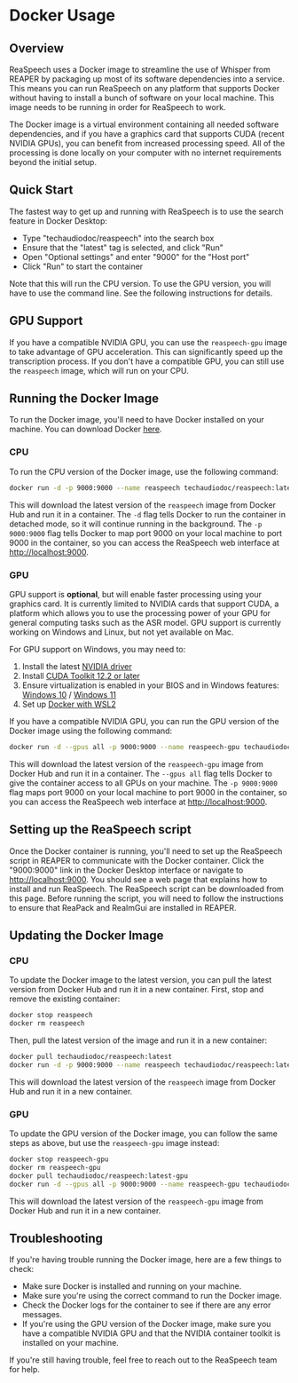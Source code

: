 # Docker Usage

## Overview

ReaSpeech uses a Docker image to streamline the use of Whisper from REAPER by
packaging up most of its software dependencies into a service. This means you
can run ReaSpeech on any platform that supports Docker without having to
install a bunch of software on your local machine. This image needs to be
running in order for ReaSpeech to work.

The Docker image is a virtual environment containing all needed software
dependencies, and if you have a graphics card that supports CUDA
(recent NVIDIA GPUs), you can benefit from increased processing speed.
All of the processing is done locally on your computer with no internet
requirements beyond the initial setup.

## Quick Start

The fastest way to get up and running with ReaSpeech is to use the search
feature in Docker Desktop:

* Type "techaudiodoc/reaspeech" into the search box
* Ensure that the "latest" tag is selected, and click "Run"
* Open "Optional settings" and enter "9000" for the "Host port"
* Click "Run" to start the container

Note that this will run the CPU version. To use the GPU version, you will have
to use the command line. See the following instructions for details.

## GPU Support

If you have a compatible NVIDIA GPU, you can use the `reaspeech-gpu` image to
take advantage of GPU acceleration. This can significantly speed up the
transcription process. If you don't have a compatible GPU, you can still use
the `reaspeech` image, which will run on your CPU.

## Running the Docker Image

To run the Docker image, you'll need to have Docker installed on your machine.
You can download Docker [here](https://www.docker.com/products/docker-desktop/).

### CPU

To run the CPU version of the Docker image, use the following command:

```sh
docker run -d -p 9000:9000 --name reaspeech techaudiodoc/reaspeech:latest
```

This will download the latest version of the `reaspeech` image from Docker Hub
and run it in a container. The `-d` flag tells Docker to run the container in
detached mode, so it will continue running in the background. The `-p 9000:9000`
flag tells Docker to map port 9000 on your local machine to port 9000 in the
container, so you can access the ReaSpeech web interface at
[http://localhost:9000](http://localhost:9000).

### GPU

GPU support is **optional**, but will enable faster processing using your
graphics card. It is currently limited to NVIDIA cards that support CUDA, a
platform which allows you to use the processing power of your GPU for general
computing tasks such as the ASR model. GPU support is currently working on
Windows and Linux, but not yet available on Mac.

For GPU support on Windows, you may need to:

1. Install the latest [NVIDIA driver](https://www.nvidia.com/Download/index.aspx)
2. Install [CUDA Toolkit 12.2 or later](https://developer.nvidia.com/cuda-downloads?target_os=Windows&target_arch=x86_64&target_version=11&target_type=exe_local)
3. Ensure virtualization is enabled in your BIOS and in Windows features:
   [Windows 10](https://learn.microsoft.com/en-us/virtualization/hyper-v-on-windows/quick-start/enable-hyper-v) / [Windows 11](https://support.microsoft.com/en-us/windows/enable-virtualization-on-windows-11-pcs-c5578302-6e43-4b4b-a449-8ced115f58e1)
4. Set up [Docker with WSL2](https://docs.docker.com/desktop/windows/wsl/)

If you have a compatible NVIDIA GPU, you can run the GPU version of the Docker
image using the following command:

```sh
docker run -d --gpus all -p 9000:9000 --name reaspeech-gpu techaudiodoc/reaspeech:latest-gpu
```

This will download the latest version of the `reaspeech-gpu` image from Docker
Hub and run it in a container. The `--gpus all` flag tells Docker to give the
container access to all GPUs on your machine. The `-p 9000:9000` flag maps port
9000 on your local machine to port 9000 in the container, so you can access the
ReaSpeech web interface at [http://localhost:9000](http://localhost:9000).

## Setting up the ReaSpeech script

Once the Docker container is running, you'll need to set up the ReaSpeech script
in REAPER to communicate with the Docker container. Click the "9000:9000" link
in the Docker Desktop interface or navigate to
[http://localhost:9000](http://localhost:9000).
You should see a web page that explains how to install and run ReaSpeech.
The ReaSpeech script can be downloaded from this page.
Before running the script, you will need to follow the instructions to ensure
that ReaPack and ReaImGui are installed in REAPER.

## Updating the Docker Image

### CPU

To update the Docker image to the latest version, you can pull the latest
version from Docker Hub and run it in a new container. First, stop and remove
the existing container:

```sh
docker stop reaspeech
docker rm reaspeech
```

Then, pull the latest version of the image and run it in a new container:

```sh
docker pull techaudiodoc/reaspeech:latest
docker run -d -p 9000:9000 --name reaspeech techaudiodoc/reaspeech:latest
```

This will download the latest version of the `reaspeech` image from Docker Hub
and run it in a new container.

### GPU

To update the GPU version of the Docker image, you can follow the same steps as
above, but use the `reaspeech-gpu` image instead:

```sh
docker stop reaspeech-gpu
docker rm reaspeech-gpu
docker pull techaudiodoc/reaspeech:latest-gpu
docker run -d --gpus all -p 9000:9000 --name reaspeech-gpu techaudiodoc/reaspeech:latest-gpu
```

This will download the latest version of the `reaspeech-gpu` image from Docker
Hub and run it in a new container.

## Troubleshooting

If you're having trouble running the Docker image, here are a few things to
check:

- Make sure Docker is installed and running on your machine.
- Make sure you're using the correct command to run the Docker image.
- Check the Docker logs for the container to see if there are any error
  messages.
- If you're using the GPU version of the Docker image, make sure you have a
  compatible NVIDIA GPU and that the NVIDIA container toolkit is installed on
  your machine.

If you're still having trouble, feel free to reach out to the ReaSpeech team
for help.
